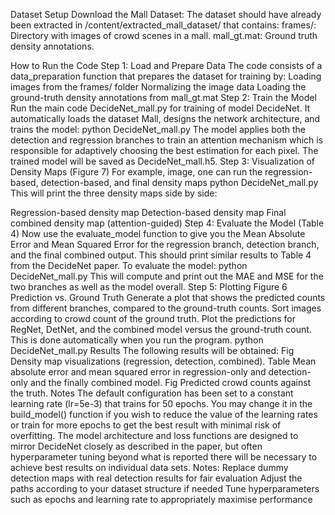 Dataset Setup Download the Mall Dataset:
The dataset should have already been extracted in /content/extracted_mall_dataset/ that contains:
frames/: Directory with images of crowd scenes in a mall.
mall_gt.mat: Ground truth density annotations.

How to Run the Code 
Step 1: Load and Prepare Data
The code consists of a data_preparation function that prepares the dataset for training by:
Loading images from the frames/ folder
Normalizing the image data
Loading the ground-truth density annotations from mall_gt.mat
Step 2: Train the Model
Run the main code DecideNet_mall.py for training of model DecideNet. It automatically loads the dataset Mall, designs the network architecture, and trains the model:
python DecideNet_mall.py
The model applies both the detection and regression branches to train an attention mechanism which is responsible for adaptively choosing the best estimation for each pixel.
The trained model will be saved as DecideNet_mall.h5.
Step 3: Visualization of Density Maps (Figure 7)
For example, image, one can run the regression-based, detection-based, and final density maps
python DecideNet_mall.py
This will print the three density maps side by side:
 
Regression-based density map
Detection-based density map
Final combined density map (attention-guided)
Step 4: Evaluate the Model (Table 4)
Now use the evaluate_model function to give you the Mean Absolute Error and Mean Squared Error for the regression branch, detection branch, and the final combined output. This should print similar results to Table 4 from the DecideNet paper.
To evaluate the model: python DecideNet_mall.py
This will compute and print out the MAE and MSE for the two branches as well as the model overall.
Step 5: Plotting Figure 6 Prediction vs. Ground Truth
Generate a plot that shows the predicted counts from different branches, compared to the ground-truth counts. Sort images according to crowd count of the ground truth.
Plot the predictions for RegNet, DetNet, and the combined model versus the ground-truth count.
This is done automatically when you run the program. python DecideNet_mall.py
Results
The following results will be obtained:
Fig Density map visualizations (regression, detection, combined).
Table Mean absolute error and mean squared error in regression-only and detection-only and the finally combined model.
Fig Predicted crowd counts against the truth.
Notes
The default configuration has been set to a constant learning rate (lr=5e-3) that trains for 50 epochs. You may change it in the build_model() function if you wish to reduce the value of the learning rates or train for more epochs to get the best result with minimal risk of overfitting.
The model architecture and loss functions are designed to mirror DecideNet closely as described in the paper, but often hyperparameter tuning beyond what is reported there will be necessary to achieve best results on individual data sets.
Notes:
Replace dummy detection maps with real detection results for fair evaluation
Adjust the paths according to your dataset structure if needed
Tune hyperparameters such as epochs and learning rate to appropriately maximise performance
